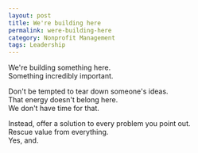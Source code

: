 ```yaml
---
layout: post
title: We're building here
permalink: were-building-here
category: Nonprofit Management
tags: Leadership
---
```


We're building something here.  
Something incredibly important.

Don't be tempted to tear down someone's ideas.  
That energy doesn't belong here.   
We don't have time for that. 

Instead, offer a solution to every problem you point out.  
Rescue value from everything.  
Yes, and.





